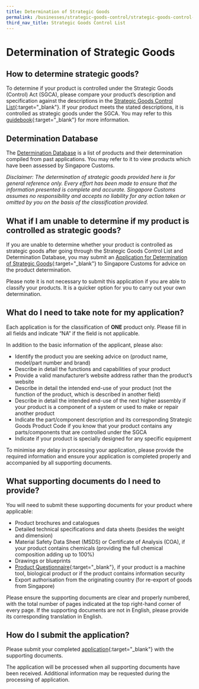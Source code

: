 ```yaml
---
title: Determination of Strategic Goods
permalink: /businesses/strategic-goods-control/strategic-goods-control-list-2/determination-of-strategic-goods
third_nav_title: Strategic Goods Control List
---
```


# Determination of Strategic Goods

## How to determine strategic goods?

To determine if your product is controlled under the Strategic Goods (Control) Act (SGCA), please compare your product’s description and specification against the descriptions in the  [Strategic Goods Control List](/businesses/strategic-goods-control/strategic-goods-control-list){:target="_blank"}. If your product meets the stated descriptions, it is controlled as strategic goods under the SGCA. You may refer to this  [guidebook](https://www.customs.gov.sg/-/media/cus/files/business/strategic-goods-control/guidebook-on-the-determination-of-strategic-goods_3-oct-2019.pdf?la=en&hash=FB74FB31B8431E5AE1E57108CBCCE99A67928178){:target="_blank"} for more information.

## Determination Database

The  [Determination Database](https://www.customs.gov.sg/-/media/cus/files/business/harmonized-system-classification-of-goods/strategic-goods-determination-database_sep-19.xlsx?la=en&hash=D74AB6CBD98CBFDA2195B7C1268CCCB4DCD3629E)  is a list of products and their determination compiled from past applications. You may refer to it to view products which have been assessed by Singapore Customs.

_Disclaimer:_ _The determination of strategic goods provided here is for general reference only. Every effort has been made to ensure that the information presented is complete and accurate._ _Singapore Customs assumes no responsibility and accepts no liability for any action taken or omitted by you on the basis of the classification provided._

## What if I am unable to determine if my product is controlled as strategic goods?

If you are unable to determine whether your product is controlled as strategic goods after going through the Strategic Goods Control List and Determination Database, you may submit an  [Application for Determination of Strategic Goods](https://form.gov.sg/5d78b89628467500121ef098){:target="_blank"} to Singapore Customs for advice on the product determination.

Please note it is not necessary to submit this application if you are able to classify your products. It is a quicker option for you to carry out your own determination.

## What do I need to take note for my application?

Each application is for the classification of  **ONE**  product only. Please fill in all fields and indicate “NA” if the field is not applicable.

In addition to the basic information of the applicant, please also:

-   Identify the product you are seeking advice on (product name, model/part number and brand)
-   Describe in detail the functions and capabilities of your product
-   Provide a valid manufacturer’s website address rather than the product’s website
-   Describe in detail the intended end-use of your product (not the function of the product, which is described in another field)
-   Describe in detail the intended end-use of the next higher assembly if your product is a component of a system or used to make or repair another product
-   Indicate the part/component description and its corresponding Strategic Goods Product Code if you know that your product contains any parts/components that are controlled under the SGCA
-   Indicate if your product is specially designed for any specific equipment

To minimise any delay in processing your application, please provide the required information and ensure your application is completed properly and accompanied by all supporting documents.

## What supporting documents do I need to provide?

You will need to submit these supporting documents for your product where applicable:

-   Product brochures and catalogues
-   Detailed technical specifications and data sheets (besides the weight and dimension)
-   Material Safety Data Sheet (MSDS) or Certificate of Analysis (COA), if your product contains chemicals (providing the full chemical composition adding up to 100%)
-   Drawings or blueprints
-   [Product Questionnaire](/eservices/customs-forms-and-service-links){:target="_blank"}, if your product is a machine tool, biological product or if the product contains information security
-   Export authorisation from the originating country (for re-export of goods from Singapore)

Please ensure the supporting documents are clear and properly numbered, with the total number of pages indicated at the top right-hand corner of every page. If the supporting documents are not in English, please provide its corresponding translation in English.

## How do I submit the application?

Please submit your completed  [application](https://form.gov.sg/5d78b89628467500121ef098){:target="_blank"}  with the supporting documents.

The application will be processed when all supporting documents have been received. Additional information may be requested during the processing of application.
